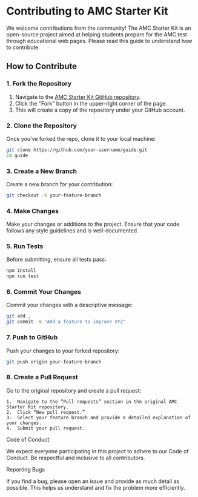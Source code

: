 # Contributing to AMC Starter Kit

We welcome contributions from the community! The AMC Starter Kit is an open-source project aimed at helping students prepare for the AMC test through educational web pages. Please read this guide to understand how to contribute.

## How to Contribute

### 1. Fork the Repository

1. Navigate to the [AMC Starter Kit GitHub repository](https://github.com/AMC-Starter-Kit/guide).
2. Click the "Fork" button in the upper-right corner of the page.
3. This will create a copy of the repository under your GitHub account.

### 2. Clone the Repository

Once you’ve forked the repo, clone it to your local machine:

```bash
git clone https://github.com/your-username/guide.git
cd guide
```

### 3. Create a New Branch

Create a new branch for your contribution:

```bash
git checkout -b your-feature-branch
```

### 4. Make Changes

Make your changes or additions to the project. Ensure that your code follows any style guidelines and is well-documented.

### 5. Run Tests

Before submitting, ensure all tests pass:

```bash
npm install
npm run test
```

### 6. Commit Your Changes

Commit your changes with a descriptive message:

```bash
git add .
git commit -m "Add a feature to improve XYZ"
```

### 7. Push to GitHub

Push your changes to your forked repository:

```bash
git push origin your-feature-branch
```

### 8. Create a Pull Request

Go to the original repository and create a pull request:

    1.	Navigate to the “Pull requests” section in the original AMC Starter Kit repository.
    2.	Click “New pull request.”
    3.	Select your feature branch and provide a detailed explanation of your changes.
    4.	Submit your pull request.

Code of Conduct

We expect everyone participating in this project to adhere to our Code of Conduct. Be respectful and inclusive to all contributors.

Reporting Bugs

If you find a bug, please open an issue and provide as much detail as possible. This helps us understand and fix the problem more efficiently.
